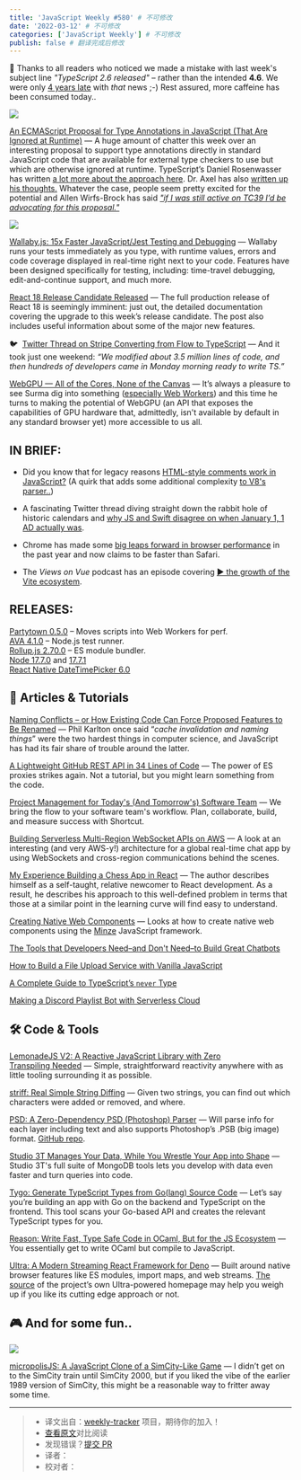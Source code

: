 ```yaml
---
title: 'JavaScript Weekly #580' # 不可修改
date: '2022-03-12' # 不可修改
categories: ['JavaScript Weekly'] # 不可修改
publish: false # 翻译完成后修改
---
```


🤦 Thanks to all readers who noticed we made a mistake with last week's subject line _"TypeScript 2.6 released"_ – rather than the intended **4.6**. We were only [4 years late](https://javascriptweekly.com/link/120875/web) with _that_ news ;-) Rest assured, more caffeine has been consumed today..

<!--以上是预览信息，图片一张或限制百字左右，前者优先，全文请使用二级及以下标题-->
<!-- more -->

[![](https://res.cloudinary.com/cpress/image/upload/w_1280,e_sharpen:60/dtmnmyvkngvdz0oxkzgg.jpg)](https://javascriptweekly.com/link/120913/web)

[An ECMAScript Proposal for Type Annotations in JavaScript (That Are Ignored at Runtime)](https://javascriptweekly.com/link/120916/web "github.com") — A huge amount of chatter this week over an interesting proposal to support type annotations directly in standard JavaScript code that are available for external type checkers to use but which are otherwise ignored at runtime. TypeScript’s Daniel Rosenwasser has written [a lot more about the approach here](https://javascriptweekly.com/link/120913/web). Dr. Axel has also [written up his thoughts.](https://javascriptweekly.com/link/120917/web) Whatever the case, people seem pretty excited for the potential and Allen Wirfs-Brock has said [_"if I was still active on TC39 I’d be advocating for this proposal."_](https://javascriptweekly.com/link/120924/web)

[![](https://copm.s3.amazonaws.com/64147ecc.png)](https://javascriptweekly.com/link/120876/web)

[Wallaby.js: 15x Faster JavaScript/Jest Testing and Debugging](https://javascriptweekly.com/link/120876/web) — Wallaby runs your tests immediately as you type, with runtime values, errors and code coverage displayed in real-time right next to your code. Features have been designed specifically for testing, including: time-travel debugging, edit-and-continue support, and much more.

[React 18 Release Candidate Released](https://javascriptweekly.com/link/120877/web "reactjs.org") — The full production release of React 18 is seemingly imminent: just out, the detailed documentation covering the upgrade to this week’s release candidate. The post also includes useful information about some of the major new features.

🐦  [Twitter Thread on Stripe Converting from Flow to TypeScript](https://javascriptweekly.com/link/120919/web "twitter.com") — And it took just one weekend: _“We modified about 3.5 million lines of code, and then hundreds of developers came in Monday morning ready to write TS.”_

[WebGPU — All of the Cores, None of the Canvas](https://javascriptweekly.com/link/120920/web "surma.dev") — It’s always a pleasure to see Surma dig into something ([especially Web Workers](https://javascriptweekly.com/link/120921/web)) and this time he turns to making the potential of WebGPU (an API that exposes the capabilities of GPU hardware that, admittedly, isn't available by default in any standard browser yet) more accessible to us all.

## **IN BRIEF:**

*   Did you know that for legacy reasons [HTML-style comments work in JavaScript?](https://javascriptweekly.com/link/120878/web) (A quirk that adds some additional complexity [to V8's parser..](https://javascriptweekly.com/link/120879/web))
    
*   A fascinating Twitter thread diving straight down the rabbit hole of historic calendars and [why JS and Swift disagree on when January 1, 1 AD actually was](https://javascriptweekly.com/link/120880/web).
    
*   Chrome has made some [big leaps forward in browser performance](https://javascriptweekly.com/link/120881/web) in the past year and now claims to be faster than Safari.
    
*   The _Views on Vue_ podcast has an episode covering [▶️ the growth of the Vite ecosystem](https://javascriptweekly.com/link/120922/web).
    

## **RELEASES:**

[Partytown 0.5.0](https://javascriptweekly.com/link/120909/web) – Moves scripts into Web Workers for perf.  
[AVA 4.1.0](https://javascriptweekly.com/link/120882/web) – Node.js test runner.  
[Rollup.js 2.70.0](https://javascriptweekly.com/link/120883/web) – ES module bundler.  
[Node 17.7.0](https://javascriptweekly.com/link/120910/web) and [17.7.1](https://javascriptweekly.com/link/120911/web)  
[React Native DateTimePicker 6.0](https://javascriptweekly.com/link/120884/web)

## 📒 Articles & Tutorials

[Naming Conflicts – or How Existing Code Can Force Proposed Features to Be Renamed](https://javascriptweekly.com/link/120888/web "2ality.com") — Phil Karlton once said “_cache invalidation and naming things_” were the two hardest things in computer science, and JavaScript has had its fair share of trouble around the latter.

[A Lightweight GitHub REST API in 34 Lines of Code](https://javascriptweekly.com/link/120889/web "gist.github.com") — The power of ES proxies strikes again. Not a tutorial, but you might learn something from the code.

[Project Management for Today's (And Tomorrow's) Software Team](https://javascriptweekly.com/link/120890/web "shortcut.com") — We bring the flow to your software team's workflow. Plan, collaborate, build, and measure success with Shortcut.

[Building Serverless Multi-Region WebSocket APIs on AWS](https://javascriptweekly.com/link/120891/web "aws.amazon.com") — A look at an interesting (and very AWS-y!) architecture for a global real-time chat app by using WebSockets and cross-region communications behind the scenes.

[My Experience Building a Chess App in React](https://javascriptweekly.com/link/120892/web "dev.to") — The author describes himself as a self-taught, relative newcomer to React development. As a result, he describes his approach to this well-defined problem in terms that those at a similar point in the learning curve will find easy to understand.

[Creating Native Web Components](https://javascriptweekly.com/link/120893/web "tympanus.net") — Looks at how to create native web components using the [Minze](https://javascriptweekly.com/link/120894/web) JavaScript framework.

[The Tools that Developers Need–and Don't Need–to Build Great Chatbots](https://javascriptweekly.com/link/120912/web "bit.ly")

[How to Build a File Upload Service with Vanilla JavaScript](https://javascriptweekly.com/link/120896/web)  

[A Complete Guide to TypeScript’s `never` Type](https://javascriptweekly.com/link/120897/web)  

[Making a Discord Playlist Bot with Serverless Cloud](https://javascriptweekly.com/link/120898/web)  

## 🛠 Code & Tools

[LemonadeJS V2: A Reactive JavaScript Library with Zero Transpiling Needed](https://javascriptweekly.com/link/120899/web "lemonadejs.net") — Simple, straightforward reactivity anywhere with as little tooling surrounding it as possible.

[striff: Real Simple String Diffing](https://javascriptweekly.com/link/120900/web "github.com") — Given two strings, you can find out which characters were added or removed, and where.

[PSD: A Zero-Dependency PSD (Photoshop) Parser](https://javascriptweekly.com/link/120901/web "webtoon.github.io") — Will parse info for each layer including text and also supports Photoshop’s .PSB (big image) format. [GitHub repo](https://javascriptweekly.com/link/120902/web).

[Studio 3T Manages Your Data, While You Wrestle Your App into Shape](https://javascriptweekly.com/link/120903/web "studio3t.com") — Studio 3T's full suite of MongoDB tools lets you develop with data even faster and turn queries into code.

[Tygo: Generate TypeScript Types from Go(lang) Source Code](https://javascriptweekly.com/link/120904/web "github.com") — Let’s say you’re building an app with Go on the backend and TypeScript on the frontend. This tool scans your Go-based API and creates the relevant TypeScript types for you.

[Reason: Write Fast, Type Safe Code in OCaml, But for the JS Ecosystem](https://javascriptweekly.com/link/120905/web "reasonml.github.io") — You essentially get to write OCaml but compile to JavaScript.

[Ultra: A Modern Streaming React Framework for Deno](https://javascriptweekly.com/link/120906/web "ultrajs.dev") — Built around native browser features like ES modules, import maps, and web streams. [The source](https://javascriptweekly.com/link/120907/web) of the project’s own Ultra-powered homepage may help you weigh up if you like its cutting edge approach or not.

## 🎮 And for some fun..

[![](https://res.cloudinary.com/cpress/image/upload/w_1280,e_sharpen:60/vbjn6ttgbh34n14k2j4p.jpg)](https://javascriptweekly.com/link/120908/web)

[micropolisJS: A JavaScript Clone of a SimCity-Like Game](https://javascriptweekly.com/link/120908/web "www.graememcc.co.uk") — I didn’t get on to the SimCity train until SimCity 2000, but if you liked the vibe of the earlier 1989 version of SimCity, this might be a reasonable way to fritter away some time.

---
> * 译文出自：[weekly-tracker](https://github.com/FEDarling/weekly-tracker) 项目，期待你的加入！
> * [查看原文](https://javascriptweekly.com/issues/580)对比阅读
> * 发现错误？[提交 PR](https://github.com/FEDarling/weekly-tracker/blob/main/weeklys/javascript_weekly/580)
> * 译者：
> * 校对者：
